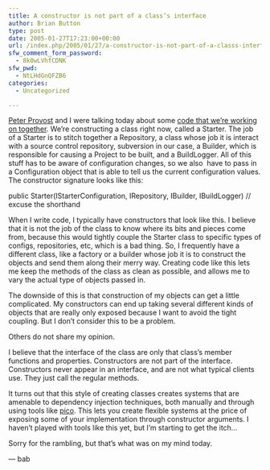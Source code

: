 ```yaml
---
title: A constructor is not part of a class’s interface
author: Brian Button
type: post
date: 2005-01-27T17:23:00+00:00
url: /index.php/2005/01/27/a-constructor-is-not-part-of-a-classs-interface/
sfw_comment_form_password:
  - 8k0wLVhfCDNK
sfw_pwd:
  - NtLHdGnQFZB6
categories:
  - Uncategorized

---
```

[Peter Provost][1] and I were talking today about some [code that we&rsquo;re working on together][2]. We&rsquo;re constructing a class right now, called a Starter. The job of a Starter is to stitch together a Repository, a class whose job it is interact with a source control repository, subversion in our case, a Builder, which is responsible for causing a Project to be built, and a BuildLogger. All of this stuff has to be aware of configuration changes, so we also&nbsp; have to pass in a Configuration object that is able to tell us the current configuration values. The constructor signature looks like this:

public Starter(IStarterConfiguration, IRepository, IBuilder, IBuildLogger) // excuse the shorthand

When I write code, I typically have constructors that look like this. I believe that it is not the job of the class to know where its bits and pieces come from, because this would tightly couple the Starter class to specific types of configs, repositories, etc, which is a bad thing. So, I frequently have a different class, like a factory or a builder whose job it is to construct the objects and send them along their merry way. Creating code like this lets me keep the methods of the class as clean as possible, and allows me to vary the actual type of objects passed in.

The downside of this is that construction of my objects can get a little complicated. My constructors can end up taking several different kinds of objects that are really only exposed because I want to avoid the tight coupling. But I don&rsquo;t consider this to be a problem.

Others do not share my opinion.

I believe that the interface of the class are only that class&rsquo;s member functions and properties. Constructors are not part of the interface. Constructors never appear in an interface, and are not what typical clients use. They just call the regular methods.

It turns out that this style of creating classes creates systems that are amenable to dependency injection techniques, both manually and through using tools like [pico][3]. This lets you create flexible systems at the price of exposing some of your implementation through constructor arguments. I haven&rsquo;t played with tools like this yet, but I&rsquo;m starting to get the itch&hellip;

Sorry for the rambling, but that&rsquo;s what was on my mind today.

&mdash; bab

&nbsp;

 [1]: http://www.peterprovost.org/
 [2]: http://www.peterprovost.org/archive/2005/01/25/2607.aspx
 [3]: http://www.picocontainer.org/